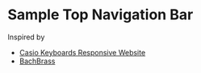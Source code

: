 # Sample Top Navigation Bar

Inspired by

- [Casio Keyboards Responsive Website](https://www.behance.net/gallery/90611517/Casio-Keyboards-responsive-website)
- [BachBrass](https://www.bachbrass.com)
